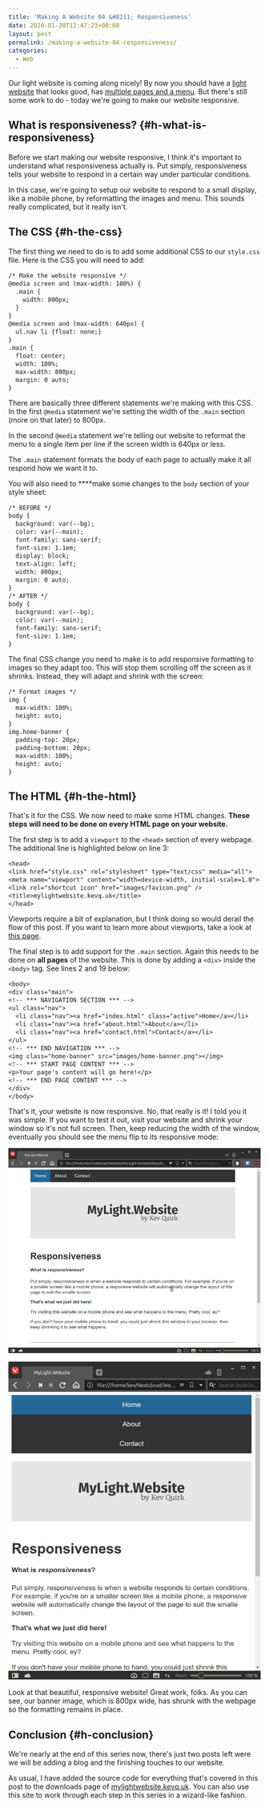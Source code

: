 ```yaml
---
title: 'Making A Website 04 &#8211; Responsiveness'
date: 2020-01-30T12:47:23+00:00
layout: post
permalink: /making-a-website-04-responsiveness/
categories:
  - Web
---
```

Our light website is coming along nicely! By now you should have a <a rel="noreferrer noopener" aria-label="light website (opens in a new tab)" href="https://mylightwebsite.kevq.uk" target="_blank">light website</a> that looks good, has [multiple pages and a menu](/making-a-website-03-menus/). But there's still some work to do - today we're going to make our website responsive.

## What is responsiveness? {#h-what-is-responsiveness}

Before we start making our website responsive, I think it's important to understand what responsiveness actually is. Put simply, responsiveness tells your website to respond in a certain way under particular conditions.

In this case, we're going to setup our website to respond to a small display, like a mobile phone, by reformatting the images and menu. This sounds really complicated, but it really isn't.

## The CSS {#h-the-css}

The first thing we need to do is to add some additional CSS to our `style.css` file. Here is the CSS you will need to add:

```
/* Make the website responsive */
@media screen and (max-width: 100%) {
  .main {
    width: 800px;
  }
}
@media screen and (max-width: 640px) {
  ul.nav li {float: none;}
}
.main {
  float: center;
  width: 100%;
  max-width: 800px;
  margin: 0 auto;
}
```

There are basically three different statements we're making with this CSS. In the first `@media` statement we're setting the width of the `.main` section (more on that later) to 800px.

In the second `@media` statement we're telling our website to reformat the menu to a single item per line if the screen width is 640px or less.

The `.main` statement formats the body of each page to actually make it all respond how we want it to.

You will also need to ****make some changes to the `body` section of your style sheet:

```
/* BEFORE */
body {
  background: var(--bg);
  color: var(--main);
  font-family: sans-serif;
  font-size: 1.1em;
  display: block;
  text-align: left;
  width: 800px;
  margin: 0 auto;
}
/* AFTER */
body {
  background: var(--bg);
  color: var(--main);
  font-family: sans-serif;
  font-size: 1.1em;
}
```

The final CSS change you need to make is to add responsive formatting to images so they adapt too. This will stop them scrolling off the screen as it shrinks. Instead, they will adapt and shrink with the screen:

```
/* Format images */
img {
  max-width: 100%;
  height: auto;
}
img.home-banner {
  padding-top: 20px;
  padding-bottom: 20px;
  max-width: 100%;
  height: auto;
}
```

## The HTML {#h-the-html}

That's it for the CSS. We now need to make some HTML changes. **These steps will need to be done on every HTML page on your website.**

The first step is to add a `viewport` to the `<head>` section of every webpage. The additional line is highlighted below on line 3:

```
<head>
<link href="style.css" rel="stylesheet" type="text/css" media="all">
<meta name="viewport" content="width=device-width, initial-scale=1.0">
<link rel="shortcut icon" href="images/favicon.png" />
<title>mylightwebsite.kevq.uk</title>
</head>
```

Viewports require a bit of explanation, but I think doing so would derail the flow of this post. If you want to learn more about viewports, take a look at <a rel="noreferrer noopener" aria-label="this page (opens in a new tab)" href="https://www.w3schools.com/css/css_rwd_viewport.asp" target="_blank">this page</a>.

The final step is to add support for the `.main` section. Again this needs to be done on **all pages** of the website. This is done by adding a `<div>` inside the `<body>` tag. See lines 2 and 19 below:

```
<body>
<div class="main">
<!-- *** NAVIGATION SECTION *** -->
<ul class="nav">
  <li class="nav"><a href="index.html" class="active">Home</a></li>
  <li class="nav"><a href="about.html">About</a></li>
  <li class="nav"><a href="contact.html">Contact</a></li>
</ul>
<!-- *** END NAVIGATION *** -->
<img class="home-banner" src="images/home-banner.png"></img>
<!-- *** START PAGE CONTENT *** -->
<p>Your page's content will go here!</p>
<!-- *** END PAGE CONTENT *** -->
</div>
</body>
```

That's it, your website is now responsive. No, that really is it! I told you it was simple. If you want to test it out, visit your website and shrink your window so it's not full screen. Then, keep reducing the width of the window, eventually you should see the menu flip to its responsive mode:

![](/assets/images/responsive-website-wide.png)

![](/assets/images/responsive-website-narrow.png)

Look at that beautiful, responsive website! Great work, folks. As you can see, our banner image, which is 800px wide, has shrunk with the webpage so the formatting remains in place.

## Conclusion {#h-conclusion}

We're nearly at the end of this series now, there's just two posts left were we will be adding a blog and the finishing touches to our website.

As usual, I have added the source code for everything that's covered in this post to the downloads page of <a rel="noreferrer noopener" aria-label="mylightwebsite.kevq.uk (opens in a new tab)" href="https://mylightwebsite.kevq.uk" target="_blank">mylightwebsite.kevq.uk</a>. You can also use this site to work through each step in this series in a wizard-like fashion.